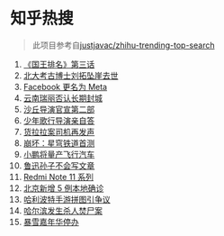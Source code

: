 # 知乎热搜

> 此项目参考自[justjavac/zhihu-trending-top-search](https://github.com/justjavac/zhihu-trending-top-search/blob/main/utils.ts)

<!-- BEGIN -->
  <!-- 最后更新时间:Fri Oct 29 2021 04:14:05 GMT+0000 (Coordinated Universal Time) -->
  1. [《国王排名》第三话](https://www.zhihu.com/search?q=国王排名)
1. [北大考古博士刘拓坠崖去世](https://www.zhihu.com/search?q=刘拓)
1. [Facebook 更名为 Meta](https://www.zhihu.com/search?q=facebook)
1. [云南瑞丽否认长期封城](https://www.zhihu.com/search?q=瑞丽)
1. [沙丘导演官宣第二部](https://www.zhihu.com/search?q=沙丘)
1. [少年歌行导演亲自答](https://www.zhihu.com/search?q=少年歌行)
1. [货拉拉案司机再发声](https://www.zhihu.com/search?q=货拉拉)
1. [崩坏：星穹铁道首测](https://www.zhihu.com/search?q=崩坏星穹铁道)
1. [小鹏将量产飞行汽车](https://www.zhihu.com/search?q=小鹏)
1. [鲁迅孙子不会写文章](https://www.zhihu.com/search?q=鲁迅孙子)
1. [Redmi Note 11 系列](https://www.zhihu.com/search?q=红米note11)
1. [北京新增 5 例本地确诊](https://www.zhihu.com/search?q=北京疫情)
1. [哈利波特手游拼图引争议](https://www.zhihu.com/search?q=哈利波特魔法觉醒)
1. [哈尔滨发生杀人焚尸案](https://www.zhihu.com/search?q=哈尔滨杀人焚尸)
1. [暴雪嘉年华停办](https://www.zhihu.com/search?q=暴雪嘉年华)
  <!-- END -->
